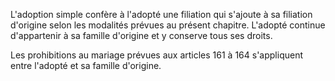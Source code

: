L'adoption simple confère à l'adopté une filiation qui s'ajoute à sa filiation d'origine selon les modalités prévues au présent chapitre. L'adopté continue d'appartenir à sa famille d'origine et y conserve tous ses droits.  

  

Les prohibitions au mariage prévues aux articles 161 à 164 s'appliquent entre l'adopté et sa famille d'origine.

